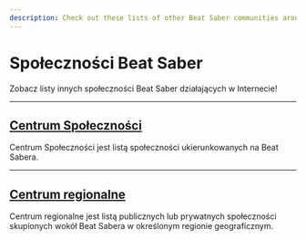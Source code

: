 ```yaml
---
description: Check out these lists of other Beat Saber communities around the internet!
---
```


# Społeczności Beat Saber
Zobacz listy innych społeczności Beat Saber działających w Internecie!

---

## [Centrum Społeczności](./community-hub.md)
Centrum Społeczności jest listą społeczności ukierunkowanych na Beat Sabera.

---

## [Centrum regionalne](./regional-hub.md)
Centrum regionalne jest listą publicznych lub prywatnych społeczności skupionych wokół Beat Sabera w określonym regionie geograficznym.
